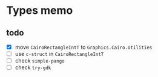 Types memo
==========

todo
----

* [x] move `CairoRectangleIntT` to `Graphics.Cairo.Utilities`
* [ ] use `c-struct` in `CairoRectangleIntT`
* [ ] check `simple-pango`
* [ ] check `try-gdk`
